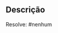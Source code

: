 <!-- POR FAVOR LEIA NOSSAS [REGRAS DE CONTRIBUIÇÃO](https://github.com/abbluiz/privacidade.digital/blob/master/.github/CONTRIBUTING.md) ANTES DE SUBMETER -->

## Descrição

Resolve: #nenhum <!-- Número de problemas que são resolvidos por este _pull request_. Se não há nenhum, sinta-se livre para deletar esta linha -->

<!--
## Capturas de tela

Por favor adicione capturas de tela se assim for necessário
-->

